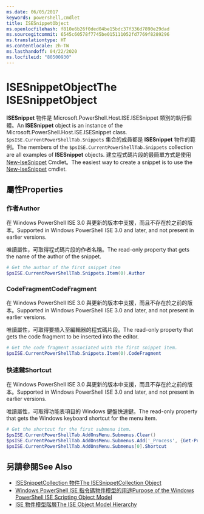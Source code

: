 ```yaml
---
ms.date: 06/05/2017
keywords: powershell,cmdlet
title: ISESnippetObject
ms.openlocfilehash: f810e6b26f0ded04be15bdc37f336d7890e29dad
ms.sourcegitcommit: 6545c60578f7745be015111052fd7769f8289296
ms.translationtype: HT
ms.contentlocale: zh-TW
ms.lasthandoff: 04/22/2020
ms.locfileid: "80500930"
---
```

# <a name="the-isesnippetobject"></a><span data-ttu-id="99658-103">ISESnippetObject</span><span class="sxs-lookup"><span data-stu-id="99658-103">The ISESnippetObject</span></span>

<span data-ttu-id="99658-104">**ISESnippet** 物件是 Microsoft.PowerShell.Host.ISE.ISESnippet 類別的執行個體。</span><span class="sxs-lookup"><span data-stu-id="99658-104">An **ISESnippet** object is an instance of the Microsoft.PowerShell.Host.ISE.ISESnippet class.</span></span> <span data-ttu-id="99658-105">`$psISE.CurrentPowerShellTab.Snippets` 集合的成員都是 **ISESnippet** 物件的範例。</span><span class="sxs-lookup"><span data-stu-id="99658-105">The members of the `$psISE.CurrentPowerShellTab.Snippets` collection are all examples of **ISESnippet** objects.</span></span> <span data-ttu-id="99658-106">建立程式碼片段的最簡單方式是使用 [New-IseSnippet](/powershell/module/ISE/New-IseSnippet) Cmdlet。</span><span class="sxs-lookup"><span data-stu-id="99658-106">The easiest way to create a snippet is to use the [New-IseSnippet](/powershell/module/ISE/New-IseSnippet) cmdlet.</span></span>

## <a name="properties"></a><span data-ttu-id="99658-107">屬性</span><span class="sxs-lookup"><span data-stu-id="99658-107">Properties</span></span>

### <a name="author"></a><span data-ttu-id="99658-108">作者</span><span class="sxs-lookup"><span data-stu-id="99658-108">Author</span></span>

<span data-ttu-id="99658-109">在 Windows PowerShell ISE 3.0 與更新的版本中支援，而且不存在於之前的版本。</span><span class="sxs-lookup"><span data-stu-id="99658-109">Supported in Windows PowerShell ISE 3.0 and later, and not present in earlier versions.</span></span>

<span data-ttu-id="99658-110">唯讀屬性，可取得程式碼片段的作者名稱。</span><span class="sxs-lookup"><span data-stu-id="99658-110">The read-only property that gets the name of the author of the snippet.</span></span>

```powershell
# Get the author of the first snippet item
$psISE.CurrentPowerShellTab.Snippets.Item(0).Author
```

### <a name="codefragment"></a><span data-ttu-id="99658-111">CodeFragment</span><span class="sxs-lookup"><span data-stu-id="99658-111">CodeFragment</span></span>

<span data-ttu-id="99658-112">在 Windows PowerShell ISE 3.0 與更新的版本中支援，而且不存在於之前的版本。</span><span class="sxs-lookup"><span data-stu-id="99658-112">Supported in Windows PowerShell ISE 3.0 and later, and not present in earlier versions.</span></span>

<span data-ttu-id="99658-113">唯讀屬性，可取得要插入至編輯器的程式碼片段。</span><span class="sxs-lookup"><span data-stu-id="99658-113">The read-only property that gets the code fragment to be inserted into the editor.</span></span>

```powershell
# Get the code fragment associated with the first snippet item.
$psISE.CurrentPowerShellTab.Snippets.Item(0).CodeFragment
```

### <a name="shortcut"></a><span data-ttu-id="99658-114">快速鍵</span><span class="sxs-lookup"><span data-stu-id="99658-114">Shortcut</span></span>

<span data-ttu-id="99658-115">在 Windows PowerShell ISE 3.0 與更新的版本中支援，而且不存在於之前的版本。</span><span class="sxs-lookup"><span data-stu-id="99658-115">Supported in Windows PowerShell ISE 3.0 and later, and not present in earlier versions.</span></span>

<span data-ttu-id="99658-116">唯讀屬性，可取得功能表項目的 Windows 鍵盤快速鍵。</span><span class="sxs-lookup"><span data-stu-id="99658-116">The read-only property that gets the Windows keyboard shortcut for the menu item.</span></span>

```powershell
# Get the shortcut for the first submenu item.
$psISE.CurrentPowerShellTab.AddOnsMenu.Submenus.Clear()
$psISE.CurrentPowerShellTab.AddOnsMenu.Submenus.Add('_Process', {Get-Process}, 'Alt+P')
$psISE.CurrentPowerShellTab.AddOnsMenu.Submenus[0].Shortcut
```

## <a name="see-also"></a><span data-ttu-id="99658-117">另請參閱</span><span class="sxs-lookup"><span data-stu-id="99658-117">See Also</span></span>

- [<span data-ttu-id="99658-118">ISESnippetCollection 物件</span><span class="sxs-lookup"><span data-stu-id="99658-118">The ISESnippetCollection Object</span></span>](The-ISESnippetCollection-Object.md)
- [<span data-ttu-id="99658-119">Windows PowerShell ISE 指令碼物件模型的用途</span><span class="sxs-lookup"><span data-stu-id="99658-119">Purpose of the Windows PowerShell ISE Scripting Object Model</span></span>](purpose-of-the-windows-powershell-ise-scripting-object-model.md)
- [<span data-ttu-id="99658-120">ISE 物件模型階層</span><span class="sxs-lookup"><span data-stu-id="99658-120">The ISE Object Model Hierarchy</span></span>](The-ISE-Object-Model-Hierarchy.md)
